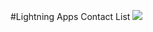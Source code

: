 #Lightning Apps Contact List
<img src="http://f.st-hatena.com/images/fotolife/t/tyoshikawa1106/20141030/20141030214452.png" />
